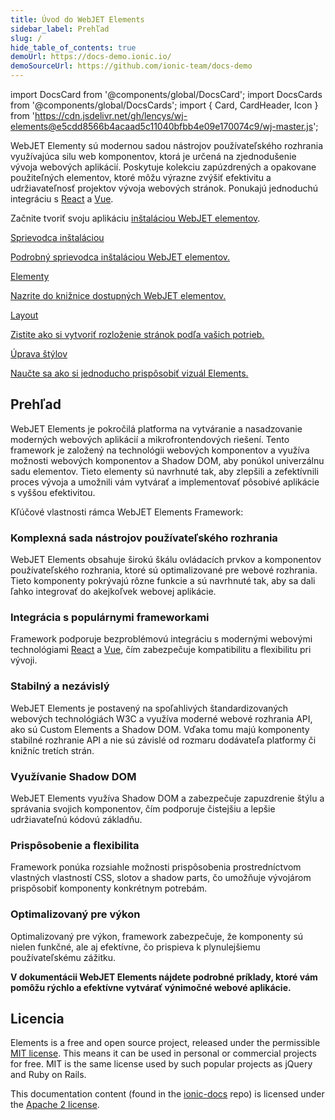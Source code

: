 ```yaml
---
title: Úvod do WebJET Elements
sidebar_label: Prehľad
slug: /
hide_table_of_contents: true
demoUrl: https://docs-demo.ionic.io/
demoSourceUrl: https://github.com/ionic-team/docs-demo
---
```


import DocsCard from '@components/global/DocsCard';
import DocsCards from '@components/global/DocsCards';
import { Card, CardHeader, Icon } from 'https://cdn.jsdelivr.net/gh/lencys/wj-elements@e5cdd8566b4acaad5c11040bfbb4e09e170074c9/wj-master.js';

<head>
  <title>Moderná sada nástrojov používateľského rozhrania založená na web komponentoch</title>
  <meta
    name="description"
    content="WebJET Elementy sú modernou sadou nástrojov používateľského rozhrania založená na web komponentoch, ktorá je určená na zjednodušenie vývoja webových aplikácií."
  />
  <link rel="canonical" href="https://ionicframework.com/docs" />
  <link rel="alternate" href="https://ionicframework.com/docs" hreflang="x-default" />
  <link rel="alternate" href="https://ionicframework.com/docs" hreflang="en" />
  <meta property="og:url" content="https://ionicframework.com/docs" />
  <link rel="stylesheet" href="./../static/wj-elementy/style.css" />
    <style>{`
    docs-cards > a{
      display: flex;
    }
  `}</style>
</head>

WebJET Elementy sú modernou sadou nástrojov používateľského rozhrania využívajúca silu web komponentov, ktorá je určená na zjednodušenie vývoja webových aplikácií. Poskytuje kolekciu zapúzdrených a opakovane použiteľných elementov, ktoré môžu výrazne zvýšiť efektivitu a udržiavateľnosť projektov vývoja webových stránok.
Ponukajú jednoduchú integráciu s [React](react.md) a [Vue](vue/overview.md).

Začnite tvoriť svoju aplikáciu [inštaláciou WebJET elementov](intro/cli.md).

<intro-end />

<DocsCards>

 <a href="intro/cli">
    <wj-card>
      <wj-card-header>
          <wj-icon name="world-download" size="large"></wj-icon>
          <wj-card-title>Sprievodca inštaláciou</wj-card-title>
      </wj-card-header>
      <wj-card-content>
      <p>Podrobný sprievodca inštaláciou WebJET elementov.</p>
      </wj-card-content>
    </wj-card>
  </a>

 <a href="/docs/components">
  <wj-card>
    <wj-card-header>
        <wj-icon name="layout-dashboard" size="large"></wj-icon>
        <wj-card-title href="intro/cli">Elementy</wj-card-title>
    </wj-card-header>
    <wj-card-content>
    <p>Nazrite do knižnice dostupných WebJET elementov.</p>
    </wj-card-content>
  </wj-card>
</a>

 <a href="/docs/api/layout">
  <wj-card>
    <wj-card-header>
      <wj-icon name="grid-4x4" size="large"></wj-icon>
      <wj-card-title>Layout</wj-card-title>
    </wj-card-header>
    <wj-card-content>
    <p>Zistite ako si vytvoriť rozloženie stránok podľa vašich potrieb.</p>
    </wj-card-content>
  </wj-card>
</a>

 <a href="/docs/theming/basics">
  <wj-card>
    <wj-card-header>
        <wj-icon name="brush" size="large"></wj-icon>
        <wj-card-title>Úprava štýlov</wj-card-title>
    </wj-card-header>
    <wj-card-content>
    <p>Naučte sa ako si jednoducho prispôsobiť vizuál Elements.</p>
    </wj-card-content>
  </wj-card>
</a>

  
</DocsCards>


## Prehľad

WebJET Elements je pokročilá platforma na vytváranie a nasadzovanie moderných webových aplikácií a mikrofrontendových riešení. Tento framework je založený na technológii webových komponentov a využíva možnosti webových komponentov a Shadow DOM, aby ponúkol univerzálnu sadu elementov. Tieto elementy sú navrhnuté tak, aby zlepšili a zefektívnili proces vývoja a umožnili vám vytvárať a implementovať pôsobivé aplikácie s vyššou efektivitou.

Kľúčové vlastnosti rámca WebJET Elements Framework:

### Komplexná sada nástrojov používateľského rozhrania
 WebJET Elements obsahuje širokú škálu ovládacích prvkov a komponentov používateľského rozhrania, ktoré sú optimalizované pre webové rozhrania. Tieto komponenty pokrývajú rôzne funkcie a sú navrhnuté tak, aby sa dali ľahko integrovať do akejkoľvek webovej aplikácie.

### Integrácia s populárnymi frameworkami
 Framework podporuje bezproblémovú integráciu s modernými webovými technológiami [React](react.md) a [Vue](vue/overview.md), čím zabezpečuje kompatibilitu a flexibilitu pri vývoji.

### Stabilný a nezávislý

WebJET Elements je postavený na spoľahlivých štandardizovaných webových technológiách W3C a využíva moderné webové rozhrania API, ako sú Custom Elements a Shadow DOM. Vďaka tomu majú komponenty stabilné rozhranie API a nie sú závislé od rozmaru dodávateľa platformy či knižníc tretích strán.

### Využívanie Shadow DOM
 WebJET Elements využíva Shadow DOM a zabezpečuje zapuzdrenie štýlu a správania svojich komponentov, čím podporuje čistejšiu a lepšie udržiavateľnú kódovú základňu.

### Prispôsobenie a flexibilita
 Framework ponúka rozsiahle možnosti prispôsobenia prostredníctvom vlastných vlastností CSS, slotov a shadow parts, čo umožňuje vývojárom prispôsobiť komponenty konkrétnym potrebám.

### Optimalizovaný pre výkon
 Optimalizovaný pre výkon, framework zabezpečuje, že komponenty sú nielen funkčné, ale aj efektívne, čo prispieva k plynulejšiemu používateľskému zážitku.


**V dokumentácii WebJET Elements nájdete podrobné príklady, ktoré vám pomôžu rýchlo a efektívne vytvárať výnimočné webové aplikácie.**

## Licencia

Elements is a free and open source project, released under the permissible <a href="https://opensource.org/licenses/MIT" target="_blank">MIT license</a>. This means it can be used in personal or commercial projects for free. MIT is the same license used by such popular projects as jQuery and Ruby on Rails.

This documentation content (found in the <a href="https://github.com/ionic-team/ionic-docs" target="_blank">ionic-docs</a> repo) is licensed under the <a href="https://www.apache.org/licenses/LICENSE-2.0" target="_blank">Apache 2 license</a>.
